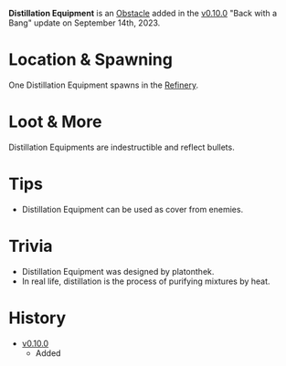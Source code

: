 **Distillation Equipment** is an [Obstacle](/obstacles) added in the [v0.10.0](https://github.com/HasangerGames/suroi/releases/tag/v0.10.0) "Back with a Bang" update on September 14th, 2023.

# Location & Spawning

One Distillation Equipment spawns in the [Refinery](/buildings/refinery).

# Loot & More

Distillation Equipments are indestructible and reflect bullets.

# Tips

- Distillation Equipment can be used as cover from enemies.

# Trivia

- Distillation Equipment was designed by platonthek.
- In real life, distillation is the process of purifying mixtures by heat.

# History

- [v0.10.0](https://github.com/HasangerGames/suroi/releases/tag/v0.10.0)
  - Added

